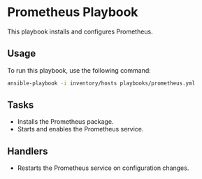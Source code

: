 # Prometheus Playbook

This playbook installs and configures Prometheus.

## Usage

To run this playbook, use the following command:

```bash
ansible-playbook -i inventory/hosts playbooks/prometheus.yml
```

## Tasks

- Installs the Prometheus package.
- Starts and enables the Prometheus service.

## Handlers

- Restarts the Prometheus service on configuration changes.
